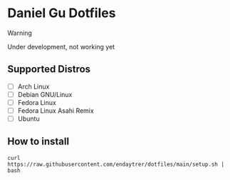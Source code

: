 # Daniel Gu Dotfiles

> [!WARNING]
> Under development, not working yet

## Supported Distros
- [ ] Arch Linux
- [ ] Debian GNU/Linux
- [ ] Fedora Linux
- [ ] Fedora Linux Asahi Remix
- [ ] Ubuntu

## How to install

```
curl https://raw.githubusercontent.com/endaytrer/dotfiles/main/setup.sh | bash
```
